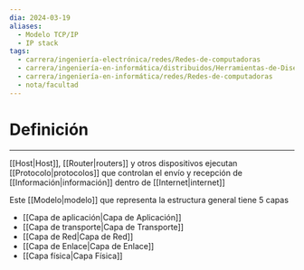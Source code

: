 ```yaml
---
dia: 2024-03-19
aliases:
  - Modelo TCP/IP
  - IP stack
tags:
  - carrera/ingeniería-electrónica/redes/Redes-de-computadoras
  - carrera/ingeniería-en-informática/distribuidos/Herramientas-de-Diseño
  - carrera/ingeniería-en-informática/redes/Redes-de-computadoras
  - nota/facultad
---
```

# Definición
---
[[Host|Host]], [[Router|routers]] y otros dispositivos ejecutan [[Protocolo|protocolos]] que controlan el envío y recepción de [[Información|información]] dentro de [[Internet|internet]]

Este [[Modelo|modelo]] que representa la estructura general tiene $5$ capas
* [[Capa de aplicación|Capa de Aplicación]]
* [[Capa de transporte|Capa de Transporte]]
* [[Capa de Red|Capa de Red]]
* [[Capa de Enlace|Capa de Enlace]]
* [[Capa física|Capa Física]]

